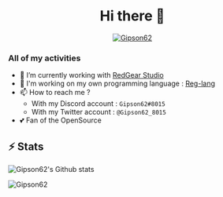 <h1 align = "center"> Hi there 👋</h1>

<p align="center"> <a href="https://github.com/ryo-ma/github-profile-trophy"><img src="https://github-profile-trophy.vercel.app/?username=Gipson62&theme=radical" alt="Gipson62" /></a> </p>

### All of my activities

- 🔭 I’m currently working with [RedGear Studio](https://github.com/RedGear-Studio)
- 🐛 I'm working on my own programming language : [Reg-lang](https://github.com/RedGear-Studio/Reg-lang)
- 📫 How to reach me ? 
   - With my Discord account : `Gipson62#8015`
   - With my Twitter account : `@Gipson62_8015`
- 💕 Fan of the OpenSource

## ⚡ Stats
<img src="https://github-readme-stats.vercel.app/api?username=Gipson62&theme=radical&show_icons=true&count_private=true" alt="Gipson62's Github stats">
</p>
<p><img align="center" src="https://github-readme-streak-stats.herokuapp.com/?user=Gipson62&theme=radical" alt="Gipson62" /></p>
